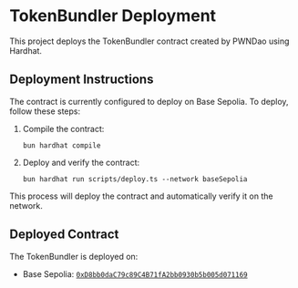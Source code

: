 # TokenBundler Deployment

This project deploys the TokenBundler contract created by PWNDao using Hardhat.

## Deployment Instructions

The contract is currently configured to deploy on Base Sepolia. To deploy, follow these steps:

1. Compile the contract:
   ```
   bun hardhat compile
   ```

2. Deploy and verify the contract:
   ```
   bun hardhat run scripts/deploy.ts --network baseSepolia
   ```

This process will deploy the contract and automatically verify it on the network.

## Deployed Contract

The TokenBundler is deployed on:

- Base Sepolia: [`0xD8bb0daC79c89C4B71fA2bb0930b5b005d071169`](https://sepolia.basescan.org/address/0xd8bb0dac79c89c4b71fa2bb0930b5b005d071169)
